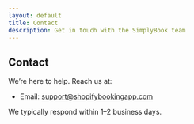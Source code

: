 ```yaml
---
layout: default
title: Contact
description: Get in touch with the SimplyBook team
---
```


## Contact

We’re here to help. Reach us at:

- Email: <a href="mailto:support@shopifybookingapp.com">support@shopifybookingapp.com</a>

We typically respond within 1–2 business days.